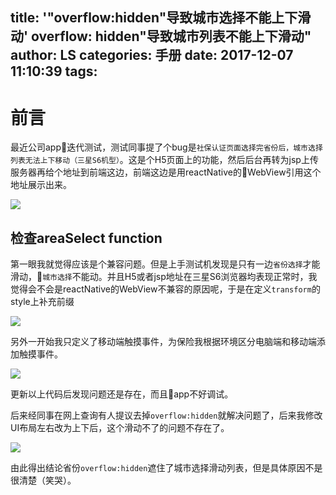 title: '"overflow:hidden"导致城市选择不能上下滑动'
overflow: hidden"导致城市列表不能上下滑动"
author: LS
categories: 手册
date: 2017-12-07 11:10:39
tags:
---
前言
=========

最近公司app迭代测试，测试同事提了个bug是`社保认证页面选择完省份后，城市选择列表无法上下移动（三星S6机型）`。这是个H5页面上的功能，然后后台再转为jsp上传服务器再给个地址到前端这边，前端这边是用reactNative的WebView引用这个地址展示出来。

![](http://osph37mc5.bkt.clouddn.com/0503.png)

## 检查areaSelect function

第一眼我就觉得应该是个兼容问题。但是上手测试机发现是只有一边`省份选择`才能滑动，`城市选择`不能动。并且H5或者jsp地址在三星S6浏览器均表现正常时，我觉得会不会是reactNative的WebView不兼容的原因呢，于是在定义`transform`的style上补充前缀

![](http://osph37mc5.bkt.clouddn.com/0501.png)

另外一开始我只定义了移动端触摸事件，为保险我根据环境区分电脑端和移动端添加触摸事件。

![](http://osph37mc5.bkt.clouddn.com/0502.png)

更新以上代码后发现问题还是存在，而且app不好调试。

后来经同事在网上查询有人提议去掉`overflow:hidden`就解决问题了，后来我修改UI布局左右改为上下后，这个滑动不了的问题不存在了。

![](http://osph37mc5.bkt.clouddn.com/0504.png)

由此得出结论省份`overflow:hidden`遮住了城市选择滑动列表，但是具体原因不是很清楚（笑哭）。
